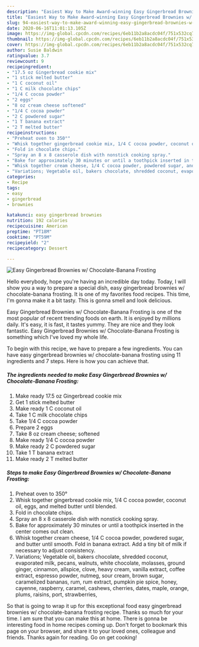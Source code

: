 ```yaml
---
description: "Easiest Way to Make Award-winning Easy Gingerbread Brownies w/ Chocolate-Banana Frosting"
title: "Easiest Way to Make Award-winning Easy Gingerbread Brownies w/ Chocolate-Banana Frosting"
slug: 94-easiest-way-to-make-award-winning-easy-gingerbread-brownies-w-chocolate-banana-frosting
date: 2020-06-16T11:01:13.105Z
image: https://img-global.cpcdn.com/recipes/6eb11b2a8acdc04f/751x532cq70/easy-gingerbread-brownies-w-chocolate-banana-frosting-recipe-main-photo.jpg
thumbnail: https://img-global.cpcdn.com/recipes/6eb11b2a8acdc04f/751x532cq70/easy-gingerbread-brownies-w-chocolate-banana-frosting-recipe-main-photo.jpg
cover: https://img-global.cpcdn.com/recipes/6eb11b2a8acdc04f/751x532cq70/easy-gingerbread-brownies-w-chocolate-banana-frosting-recipe-main-photo.jpg
author: Susie Baldwin
ratingvalue: 3.7
reviewcount: 9
recipeingredient:
- "17.5 oz Gingerbread cookie mix"
- "1 stick melted butter"
- "1 C coconut oil"
- "1 C milk chocolate chips"
- "1/4 C cocoa powder"
- "2 eggs"
- "8 oz cream cheese softened"
- "1/4 C cocoa powder"
- "2 C powdered sugar"
- "1 T banana extract"
- "2 T melted butter"
recipeinstructions:
- "Preheat oven to 350°"
- "Whisk together gingerbread cookie mix, 1/4 C cocoa powder, coconut oil, eggs, and melted butter until blended."
- "Fold in chocolate chips."
- "Spray an 8 x 8 casserole dish with nonstick cooking spray."
- "Bake for approximately 30 minutes or until a toothpick inserted in the center comes out clean."
- "Whisk together cream cheese, 1/4 C cocoa powder, powdered sugar, and butter until smooth. Fold in banana extract. Add a tiny bit of milk if necessary to adjust consistency."
- "Variations; Vegetable oil, bakers chocolate, shredded coconut, evaporated milk, pecans, walnuts, white chocolate, molasses, ground ginger, cinnamon, allspice, clove, heavy cream, vanilla extract, coffee extract, espresso powder, nutmeg, sour cream, brown sugar, caramelized bananas, rum, rum extract, pumpkin pie spice, honey, cayenne, raspberry, caramel, cashews, cherries, dates, maple, orange, plums, raisins, port, strawberries,"
categories:
- Recipe
tags:
- easy
- gingerbread
- brownies

katakunci: easy gingerbread brownies 
nutrition: 192 calories
recipecuisine: American
preptime: "PT18M"
cooktime: "PT59M"
recipeyield: "2"
recipecategory: Dessert

---
```



![Easy Gingerbread Brownies w/ Chocolate-Banana Frosting](https://img-global.cpcdn.com/recipes/6eb11b2a8acdc04f/751x532cq70/easy-gingerbread-brownies-w-chocolate-banana-frosting-recipe-main-photo.jpg)

Hello everybody, hope you're having an incredible day today. Today, I will show you a way to prepare a special dish, easy gingerbread brownies w/ chocolate-banana frosting. It is one of my favorites food recipes. This time, I'm gonna make it a bit tasty. This is gonna smell and look delicious.



Easy Gingerbread Brownies w/ Chocolate-Banana Frosting is one of the most popular of recent trending foods on earth. It is enjoyed by millions daily. It's easy, it is fast, it tastes yummy. They are nice and they look fantastic. Easy Gingerbread Brownies w/ Chocolate-Banana Frosting is something which I've loved my whole life.


To begin with this recipe, we have to prepare a few ingredients. You can have easy gingerbread brownies w/ chocolate-banana frosting using 11 ingredients and 7 steps. Here is how you can achieve that.

<!--inarticleads1-->

##### The ingredients needed to make Easy Gingerbread Brownies w/ Chocolate-Banana Frosting:

1. Make ready 17.5 oz Gingerbread cookie mix
1. Get 1 stick melted butter
1. Make ready 1 C coconut oil
1. Take 1 C milk chocolate chips
1. Take 1/4 C cocoa powder
1. Prepare 2 eggs
1. Take 8 oz cream cheese; softened
1. Make ready 1/4 C cocoa powder
1. Make ready 2 C powdered sugar
1. Take 1 T banana extract
1. Make ready 2 T melted butter




<!--inarticleads2-->

##### Steps to make Easy Gingerbread Brownies w/ Chocolate-Banana Frosting:

1. Preheat oven to 350°
1. Whisk together gingerbread cookie mix, 1/4 C cocoa powder, coconut oil, eggs, and melted butter until blended.
1. Fold in chocolate chips.
1. Spray an 8 x 8 casserole dish with nonstick cooking spray.
1. Bake for approximately 30 minutes or until a toothpick inserted in the center comes out clean.
1. Whisk together cream cheese, 1/4 C cocoa powder, powdered sugar, and butter until smooth. Fold in banana extract. Add a tiny bit of milk if necessary to adjust consistency.
1. Variations; Vegetable oil, bakers chocolate, shredded coconut, evaporated milk, pecans, walnuts, white chocolate, molasses, ground ginger, cinnamon, allspice, clove, heavy cream, vanilla extract, coffee extract, espresso powder, nutmeg, sour cream, brown sugar, caramelized bananas, rum, rum extract, pumpkin pie spice, honey, cayenne, raspberry, caramel, cashews, cherries, dates, maple, orange, plums, raisins, port, strawberries,




So that is going to wrap it up for this exceptional food easy gingerbread brownies w/ chocolate-banana frosting recipe. Thanks so much for your time. I am sure that you can make this at home. There is gonna be interesting food in home recipes coming up. Don't forget to bookmark this page on your browser, and share it to your loved ones, colleague and friends. Thanks again for reading. Go on get cooking!
